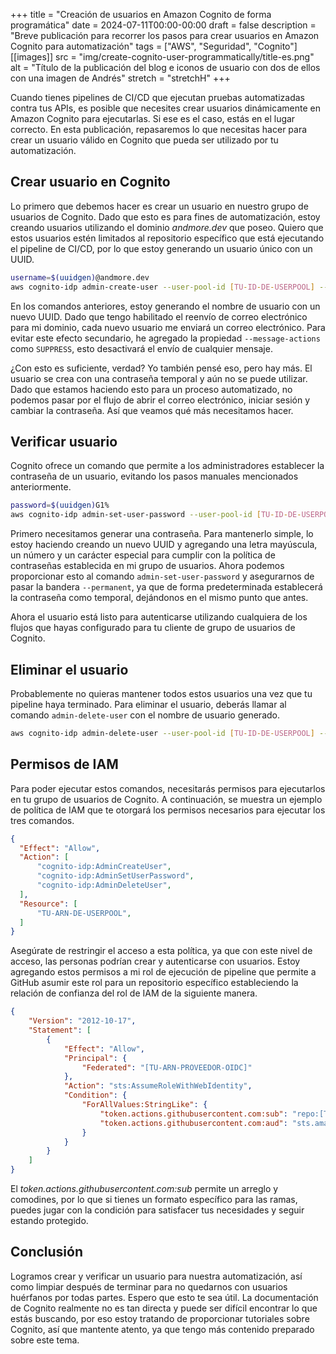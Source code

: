 +++
title = "Creación de usuarios en Amazon Cognito de forma programática"
date = 2024-07-11T00:00-00:00
draft = false
description = "Breve publicación para recorrer los pasos para crear usuarios en Amazon Cognito para automatización"
tags = ["AWS", "Seguridad", "Cognito"]
[[images]]
  src = "img/create-cognito-user-programmatically/title-es.png"
  alt = "Título de la publicación del blog e iconos de usuario con dos de ellos con una imagen de Andrés"
  stretch = "stretchH"
+++

Cuando tienes pipelines de CI/CD que ejecutan pruebas automatizadas contra tus APIs, es posible que necesites crear usuarios dinámicamente en Amazon Cognito para ejecutarlas. Si ese es el caso, estás en el lugar correcto. En esta publicación, repasaremos lo que necesitas hacer para crear un usuario válido en Cognito que pueda ser utilizado por tu automatización.

## Crear usuario en Cognito
Lo primero que debemos hacer es crear un usuario en nuestro grupo de usuarios de Cognito. Dado que esto es para fines de automatización, estoy creando usuarios utilizando el dominio *andmore.dev* que poseo. Quiero que estos usuarios estén limitados al repositorio específico que está ejecutando el pipeline de CI/CD, por lo que estoy generando un usuario único con un UUID.

```bash
username=$(uuidgen)@andmore.dev
aws cognito-idp admin-create-user --user-pool-id [TU-ID-DE-USERPOOL] --username $username --message-action SUPPRESS
```
En los comandos anteriores, estoy generando el nombre de usuario con un nuevo UUID. Dado que tengo habilitado el reenvío de correo electrónico para mi dominio, cada nuevo usuario me enviará un correo electrónico. Para evitar este efecto secundario, he agregado la propiedad `--message-actions` como `SUPPRESS`, esto desactivará el envío de cualquier mensaje.

¿Con esto es suficiente, verdad? Yo también pensé eso, pero hay más. El usuario se crea con una contraseña temporal y aún no se puede utilizar. Dado que estamos haciendo esto para un proceso automatizado, no podemos pasar por el flujo de abrir el correo electrónico, iniciar sesión y cambiar la contraseña. Así que veamos qué más necesitamos hacer.

## Verificar usuario
Cognito ofrece un comando que permite a los administradores establecer la contraseña de un usuario, evitando los pasos manuales mencionados anteriormente.

```bash
password=$(uuidgen)G1%
aws cognito-idp admin-set-user-password --user-pool-id [TU-ID-DE-USERPOOL] --username $username  --password $password --permanent
```
Primero necesitamos generar una contraseña. Para mantenerlo simple, lo estoy haciendo creando un nuevo UUID y agregando una letra mayúscula, un número y un carácter especial para cumplir con la política de contraseñas establecida en mi grupo de usuarios. Ahora podemos proporcionar esto al comando `admin-set-user-password` y asegurarnos de pasar la bandera `--permanent`, ya que de forma predeterminada establecerá la contraseña como temporal, dejándonos en el mismo punto que antes.

Ahora el usuario está listo para autenticarse utilizando cualquiera de los flujos que hayas configurado para tu cliente de grupo de usuarios de Cognito.

## Eliminar el usuario
Probablemente no quieras mantener todos estos usuarios una vez que tu pipeline haya terminado. Para eliminar el usuario, deberás llamar al comando `admin-delete-user` con el nombre de usuario generado.
```bash
aws cognito-idp admin-delete-user --user-pool-id [TU-ID-DE-USERPOOL] --username $username
```

## Permisos de IAM
Para poder ejecutar estos comandos, necesitarás permisos para ejecutarlos en tu grupo de usuarios de Cognito. A continuación, se muestra un ejemplo de política de IAM que te otorgará los permisos necesarios para ejecutar los tres comandos.
```json
{
  "Effect": "Allow",
  "Action": [
      "cognito-idp:AdminCreateUser",
      "cognito-idp:AdminSetUserPassword",
      "cognito-idp:AdminDeleteUser",
  ],
  "Resource": [
      "TU-ARN-DE-USERPOOL",
  ]
}
```

Asegúrate de restringir el acceso a esta política, ya que con este nivel de acceso, las personas podrían crear y autenticarse con usuarios. Estoy agregando estos permisos a mi rol de ejecución de pipeline que permite a GitHub asumir este rol para un repositorio específico estableciendo la relación de confianza del rol de IAM de la siguiente manera.

```json
{
    "Version": "2012-10-17",
    "Statement": [
        {
            "Effect": "Allow",
            "Principal": {
                "Federated": "[TU-ARN-PROVEEDOR-OIDC]"
            },
            "Action": "sts:AssumeRoleWithWebIdentity",
            "Condition": {
                "ForAllValues:StringLike": {
                    "token.actions.githubusercontent.com:sub": "repo:[TU-ORG]/[TU-REPOSITORIO]:ref:refs/heads/[RAMA-PERMITIDA]",
                    "token.actions.githubusercontent.com:aud": "sts.amazonaws.com"
                }
            }
        }
    ]
}
```

El *token.actions.githubusercontent.com:sub* permite un arreglo y comodines, por lo que si tienes un formato específico para las ramas, puedes jugar con la condición para satisfacer tus necesidades y seguir estando protegido.

## Conclusión
Logramos crear y verificar un usuario para nuestra automatización, así como limpiar después de terminar para no quedarnos con usuarios huérfanos por todas partes.
Espero que esto te sea útil. La documentación de Cognito realmente no es tan directa y puede ser difícil encontrar lo que estás buscando, por eso estoy tratando de proporcionar tutoriales sobre Cognito, así que mantente atento, ya que tengo más contenido preparado sobre este tema.